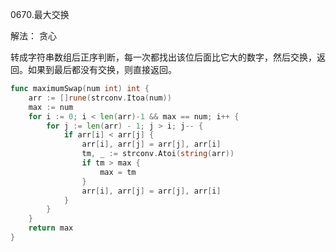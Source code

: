 0670.最大交换



解法： 贪心



转成字符串数组后正序判断，每一次都找出该位后面比它大的数字，然后交换，返回。如果到最后都没有交换，则直接返回。

```go
func maximumSwap(num int) int {
	arr := []rune(strconv.Itoa(num))
	max := num
	for i := 0; i < len(arr)-1 && max == num; i++ {
		for j := len(arr) - 1; j > i; j-- {
			if arr[i] < arr[j] {
				arr[i], arr[j] = arr[j], arr[i]
				tm, _ := strconv.Atoi(string(arr))
				if tm > max {
					max = tm
				}
				arr[i], arr[j] = arr[j], arr[i]
			}
		}
	}
	return max
}
```



